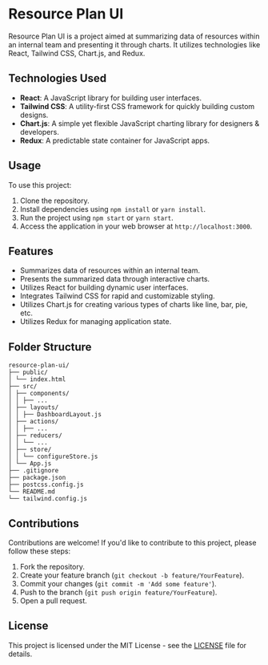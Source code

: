 # Resource Plan UI

Resource Plan UI is a project aimed at summarizing data of resources within an internal team and presenting it through charts. It utilizes technologies like React, Tailwind CSS, Chart.js, and Redux.

## Technologies Used

- **React**: A JavaScript library for building user interfaces.
- **Tailwind CSS**: A utility-first CSS framework for quickly building custom designs.
- **Chart.js**: A simple yet flexible JavaScript charting library for designers & developers.
- **Redux**: A predictable state container for JavaScript apps.

## Usage

To use this project:

1. Clone the repository.
2. Install dependencies using `npm install` or `yarn install`.
3. Run the project using `npm start` or `yarn start`.
4. Access the application in your web browser at `http://localhost:3000`.

## Features

- Summarizes data of resources within an internal team.
- Presents the summarized data through interactive charts.
- Utilizes React for building dynamic user interfaces.
- Integrates Tailwind CSS for rapid and customizable styling.
- Utilizes Chart.js for creating various types of charts like line, bar, pie, etc.
- Utilizes Redux for managing application state.

## Folder Structure
```
resource-plan-ui/
├── public/
│ └── index.html
├── src/
│ ├── components/
│ │ ├── ...
│ ├── layouts/
│ │ ├── DashboardLayout.js
│ ├── actions/
│ │ ├── ...
│ ├── reducers/
│ │ └── ...
│ ├── store/
│ │ └── configureStore.js
│ └── App.js
├── .gitignore
├── package.json
├── postcss.config.js
└── README.md
└── tailwind.config.js
```

## Contributions

Contributions are welcome! If you'd like to contribute to this project, please follow these steps:

1. Fork the repository.
2. Create your feature branch (`git checkout -b feature/YourFeature`).
3. Commit your changes (`git commit -m 'Add some feature'`).
4. Push to the branch (`git push origin feature/YourFeature`).
5. Open a pull request.

## License

This project is licensed under the MIT License - see the [LICENSE](LICENSE) file for details.